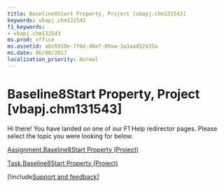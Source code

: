 ```yaml
---
title: Baseline8Start Property, Project [vbapj.chm131543]
keywords: vbapj.chm131543
f1_keywords:
- vbapj.chm131543
ms.prod: office
ms.assetid: a6c6918e-7f6d-46ef-89aa-3a3aa452435a
ms.date: 06/08/2017
localization_priority: Normal
---
```



# Baseline8Start Property, Project [vbapj.chm131543]

Hi there! You have landed on one of our F1 Help redirector pages. Please select the topic you were looking for below.

[Assignment.Baseline8Start Property (Project)](https://msdn.microsoft.com/library/888fcd06-cd02-0743-8f85-1038abddf9a8%28Office.15%29.aspx)

[Task.Baseline8Start Property (Project)](https://msdn.microsoft.com/library/4260d43f-11ef-14e1-6ecb-9f05e2a70633%28Office.15%29.aspx)

[!include[Support and feedback](~/includes/feedback-boilerplate.md)]